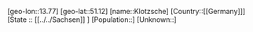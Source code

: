 ﻿---
location: [51.12,13.77]
mapzoom: [7,12] 
mapmarker: city 
type: City
tags:
- geo/City


SpocWebEntityId: 31501
isDeleted: false
confidential: public

---
[geo-lon::13.77]
[geo-lat::51.12]
[name::Klotzsche]
[Country::[[Germany]]]
[State :: [[../../Sachsen]] ]
[Population::]
[Unknown::]

